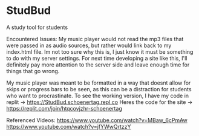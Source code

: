 # StudBud
A study tool for students


Encountered Issues:
My music player would not read the mp3 files that were passed in as audio sources, but rather would link back to my index.html file. Im not too sure why this is, I just know it must be something to do with my server settings. For next time developing a site like this, I'll definitely pay more attention to the server side and leave enough time for things that go wrong. 

My music player was meant to be formatted in a way that doesnt allow for skips or progress bars to be seen, as this can be a distraction for students who want to procrastinate. To see the working version, I have my code in replit -> https://StudBud.schoenertag.repl.co
Heres the code for the site -> https://replit.com/join/htqcovjzhr-schoenertag


Referenced Videos:
https://www.youtube.com/watch?v=MBaw_6cPmAw
https://www.youtube.com/watch?v=jfYWwQrtzzY
